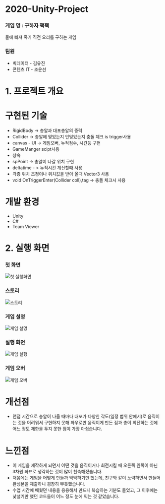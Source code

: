 # 2020-Unity-Project 
### 게임 명 : 구하자 꽥꽥 
물에 빠져 죽기 직전 오리를 구하는 게임

### 팀원
+ 빅데이터 - 김유진 
+ 콘텐츠 IT - 조윤선

# 1.  프로젝트 개요 
# 구현된 기술 
+ RigidBody -> 총알과 대포총알의 중력
+ Collider -> 총알에 맞았는지 안맞았는지 충돌 체크  is trigger사용
+ canvas - UI -> 게임오버, 누적점수, 시간등 구현
+ GameManger scipt사용 
+ 상속
+ spPoint -> 총알이 나갈 위치 구현
+ deltatime - > 누적시간 계산할때 사용
+ 각종 위치 조정이나 위치값을 받아 올때 Vector3 사용
+ void OnTriggerEnter(Collider coll),tag -> 충돌 체크시 사용

# 개발 환경
+ Unity
+ C# 
+ Team Viewer

# 2. 실행 화면
### 첫 화면
![첫 실행화면](https://user-images.githubusercontent.com/52689951/203958792-aaabac6c-8006-415f-a20a-dd3d6de2b510.png)

### 스토리 
![스토리](https://user-images.githubusercontent.com/52689951/203958852-bf4b17e4-02be-4568-a6a8-7fdbd3ef06c1.png)

### 게임 설명 
![게임 설명](https://user-images.githubusercontent.com/52689951/203958947-28ffe60c-c884-46c7-b0ae-5456e7876e60.png)

### 실행 화면 
![게임 실행](https://user-images.githubusercontent.com/52689951/203959075-a01ad242-ea08-4f06-89d9-98fe71aa7d0d.png)

### 게임 오버
![게임 오버](https://user-images.githubusercontent.com/52689951/203959153-39a32031-2007-4253-a967-a17b44560945.png)

# 개선점 
+ 랜덤 시간으로 총알이 나올 때마다 대포가 다양한 각도(일정 범위 안에서)로 움직이는 것을 어려워서 구현하지 못해 좌우로만 움직이게 만든 점과 총이 회전하는 것에 어느 정도 제한을 두지 못한 점이 가장 아쉽습니다.
# 느낀점
+ 이 게임을 제작하게 되면서 어떤 것을 움직이거나 회전시킬 때 오른쪽 왼쪽이 아닌 3차원 좌표로 생각하는 것이 많이 친숙해졌습니다.  
+ 처음에는 게임을 어떻게 만들까 막막하기만 했는데, 친구와 같이 노력하면서 만들어 완성본을 제출하니 굉장히 뿌듯했습니다.  
+ 수업 시간에 배웠던 내용을 응용해서 만드니 복습하는 기분도 들었고, 그 이후에는 낯설기만 했던 코드들이 어느 정도 눈에 익는 것 같았습니다.

